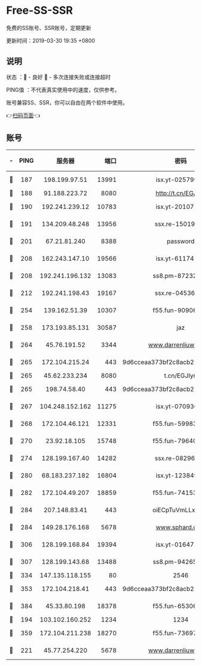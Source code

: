 # Free-SS-SSR

免费的SS账号、SSR账号，定期更新

更新时间：2019-03-30 19:35 +0800

## 说明

状态     ：🙂 - 良好 🙁 - 多次连接失败或连接超时

PING值   ：不代表真实使用中的速度，仅供参考。

账号兼容SS、SSR，你可以自由在两个软件中使用。

👉[扫码页面](https://liesauer.github.io/Free-SS-SSR/)👈

## 账号

|-|PING|服务器|端口|密码|加密方式|区域|
|:----:|:----:|:-----:|-----:|:----:|:----:|:----:|
|🙂|187|198.199.97.51|13991|isx.yt-02579983|aes-256-cfb|US|
|🙂|188|91.188.223.72|8080|http://t.cn/EGJIyrl|rc4-md5|RU|
|🙂|190|192.241.239.12|10783|isx.yt-20107100|aes-256-cfb|US|
|🙂|191|134.209.48.248|13956|ssx.re-15019665|aes-256-cfb|US|
|🙂|201|67.21.81.240|8388|password|aes-256-cfb|US|
|🙂|208|162.243.147.10|19566|isx.yt-61174147|aes-256-cfb|US|
|🙂|208|192.241.196.132|13083|ss8.pm-87232244|aes-256-cfb|US|
|🙂|212|192.241.198.43|19167|ssx.re-04536960|aes-256-cfb|US|
|🙂|254|139.162.51.39|10307|f55.fun-90906199|aes-256-cfb|SG|
|🙂|258|173.193.85.131|30587|jaz|aes-256-cfb|US|
|🙂|264|45.76.191.52|3344|www.darrenliuwei.com|aes-256-cfb|JP|
|🙂|265|172.104.215.24|443|9d6cceaa373bf2c8acb22e60b6a58be6|aes-256-cfb|US|
|🙂|265|45.62.233.234|8080|t.cn/EGJIyrl|rc4-md5|CA|
|🙂|265|198.74.58.40|443|9d6cceaa373bf2c8acb22e60b6a58be6|aes-256-cfb|US|
|🙂|267|104.248.152.162|11275|isx.yt-07093642|aes-256-cfb|SG|
|🙂|268|172.104.46.121|12331|f55.fun-59983873|aes-256-cfb|SG|
|🙂|270|23.92.18.105|15748|f55.fun-79640206|aes-256-cfb|US|
|🙂|274|128.199.167.40|14282|ssx.re-08296146|aes-256-cfb|SG|
|🙂|280|68.183.237.182|16804|isx.yt-12384975|aes-256-cfb|SG|
|🙂|282|172.104.49.207|18859|f55.fun-74153575|aes-256-cfb|SG|
|🙂|284|207.148.83.41|443|oiECpTuVmLLxk4Ts|aes-256-cfb|AU|
|🙂|284|149.28.176.168|5678|www.sphard.com|aes-256-cfb|AU|
|🙂|306|128.199.168.84|19394|isx.yt-01647188|aes-256-cfb|SG|
|🙂|307|128.199.143.68|13488|ss8.pm-94265136|aes-256-cfb|SG|
|🙂|334|147.135.118.155|80|2546|chacha20|US|
|🙂|353|172.104.218.41|443|9d6cceaa373bf2c8acb22e60b6a58be6|aes-256-cfb|US|
|🙂|384|45.33.80.198|18378|f55.fun-65306574|aes-256-cfb|US|
|🙂|194|103.102.160.252|1234|1234|rc4-md5|JP|
|🙂|359|172.104.211.238|18270|f55.fun-73697687|aes-256-cfb|US|
|🙁|221|45.77.254.220|5678|www.darrenliuwei.com|aes-256-cfb|SG|
